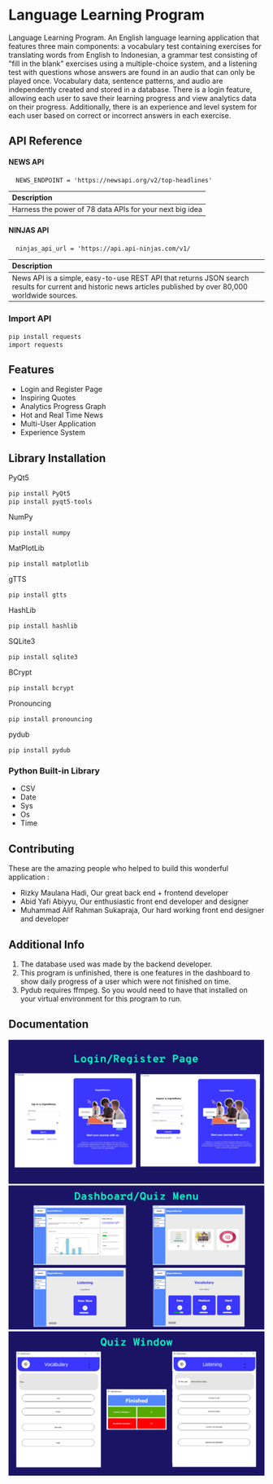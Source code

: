 
# Language Learning Program

Language Learning Program. An English language learning application that features three main components: a vocabulary test containing exercises for translating words from English to Indonesian, a grammar test consisting of "fill in the blank" exercises using a multiple-choice system, and a listening test with questions whose answers are found in an audio that can only be played once. Vocabulary data, sentence patterns, and audio are independently created and stored in a database. There is a login feature, allowing each user to save their learning progress and view analytics data on their progress. Additionally, there is an experience and level system for each user based on correct or incorrect answers in each exercise.



## API Reference

#### NEWS API

```https://api-ninjas.com/
  NEWS_ENDPOINT = 'https://newsapi.org/v2/top-headlines'
```

| Description                |
| :------------------------- |
| Harness the power of 78 data APIs for your next big idea|

#### NINJAS API

```https://newsapi.org/
  ninjas_api_url = 'https://api.api-ninjas.com/v1/
```

| Description                       |
| :-------------------------------- |
| News API is a simple, easy-to-use REST API that returns JSON search results for current and historic news articles published by over 80,000 worldwide sources. |

### Import API
```
pip install requests
import requests
```


## Features

- Login and Register Page
- Inspiring Quotes
- Analytics Progress Graph
- Hot and Real Time News
- Multi-User Application
- Experience System


## Library Installation

PyQt5
```PyQt5
pip install PyQt5
pip install pyqt5-tools
```

NumPy
```NumPy
pip install numpy
```

MatPlotLib
```MatPlotLib
pip install matplotlib
```

gTTS
```gTTS    
pip install gtts
```

HashLib
```HashLib    
pip install hashlib
```

SQLite3
```SQLite3    
pip install sqlite3
```

BCrypt
```BCrypt
pip install bcrypt
```

Pronouncing
```Pronouncing
pip install pronouncing
```
pydub
```pydub
pip install pydub
```

### Python Built-in Library
- CSV
- Date
- Sys
- Os
- Time


## Contributing

These are the amazing people who helped to build this wonderful application :

- Rizky Maulana Hadi, Our great back end + frontend developer
- Abid Yafi Abiyyu, Our enthusiastic front end developer and designer
- Muhammad Alif Rahman Sukapraja, Our hard working front end designer and developer

## Additional Info
1. The database used was made by the backend developer.
2. This program is unfinished, there is one features in the dashboard to show daily progress of a user which were not finished on time.
3. Pydub requires ffmpeg. So you would need to have that installed on your virtual environment for this program to run.

## Documentation

![alt text](https://github.com/rizkyarchives/journey/blob/main/python/language-learning-program/output_login.png)
![alt text](https://github.com/rizkyarchives/journey/blob/main/python/language-learning-program/output_dashboard.png)
![alt text](https://github.com/rizkyarchives/journey/blob/main/python/language-learning-program/output_quiz.png)

